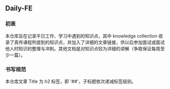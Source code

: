 ## Daily-FE

### 初衷
本仓库旨在记录平日工作、学习中遇到的知识点，其中 knowledge collection 收录了真传课程所提到的知识点，并加入了详细的文章链接，供以后参加面试或面试他人时知识的整理与冲刺。其他文档是对知识点较为详细的讲解（争取保证每周至少一篇）。

### 书写规范

本仓库文章 Title 为 h2 标签，即 '##'，子标题依次递减标签级别。